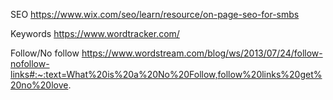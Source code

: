 SEO
https://www.wix.com/seo/learn/resource/on-page-seo-for-smbs

Keywords https://www.wordtracker.com/

Follow/No follow
https://www.wordstream.com/blog/ws/2013/07/24/follow-nofollow-links#:~:text=What%20is%20a%20No%20Follow,follow%20links%20get%20no%20love.